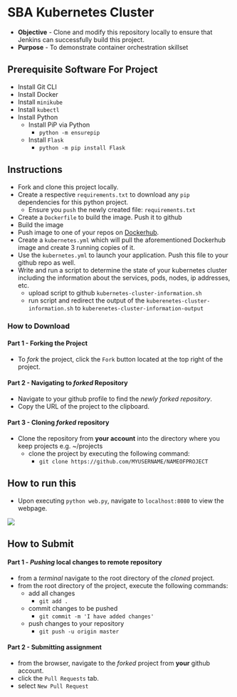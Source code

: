# SBA Kubernetes Cluster
* **Objective** - Clone and modify this repository locally to ensure that Jenkins can successfully build this project.
* **Purpose** - To demonstrate container orchestration skillset



## Prerequisite Software For Project
* Install Git CLI
* Install Docker
* Install `minikube`
* Install `kubectl`
* Install Python
   * Install PiP via Python
      * `python -m ensurepip`
   * Install `Flask`
      * `python -m pip install Flask`

## Instructions
* Fork and clone this project locally.
* Create a respective `requirements.txt` to download any `pip` dependencies for this python project.
  * Ensure you `push` the newly created file: `requirements.txt`
* Create a `Dockerfile` to  build the image.  Push it to github
* Build the image
* Push image to one of your repos on  [Dockerhub](https://hub.docker.com/).
* Create a `kubernetes.yml` which will pull the aforementioned Dockerhub image and create 3 running copies of it.
* Use the `kubernetes.yml` to launch your application.  Push this file to your github repo as well.
* Write and run a script to determine the state of your kubernetes cluster including the information about the services, pods, nodes, ip addresses, etc.
  * upload script to github `kubernetes-cluster-information.sh`
  * run script and  redirect the output of the `kuberenetes-cluster-information.sh` to `kuberenetes-cluster-information-output`



### How to Download

#### Part 1 - Forking the Project
* To _fork_ the project, click the `Fork` button located at the top right of the project.


#### Part 2 - Navigating to _forked_ Repository
* Navigate to your github profile to find the _newly forked repository_.
* Copy the URL of the project to the clipboard.

#### Part 3 - Cloning _forked_ repository
* Clone the repository from **your account** into the directory where you keep projects e.g. ~/projects
  * clone the project by executing the following command:
    * `git clone https://github.com/MYUSERNAME/NAMEOFPROJECT`

## How to run this
* Upon executing `python web.py`, navigate to `localhost:8080` to view the webpage.

<img src="./VIEWME.gif">






## How to Submit

#### Part 1 -  _Pushing_ local changes to remote repository
* from a _terminal_ navigate to the root directory of the _cloned_ project.
* from the root directory of the project, execute the following commands:
    * add all changes
      * `git add .`
    * commit changes to be pushed
      * `git commit -m 'I have added changes'`
    * push changes to your repository
      * `git push -u origin master`

#### Part 2 - Submitting assignment
* from the browser, navigate to the _forked_ project from **your** github account.
* click the `Pull Requests` tab.
* select `New Pull Request`
